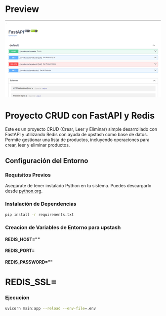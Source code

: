 # Preview
![](./background/background_gh.png)

# Proyecto CRUD con FastAPI y Redis

Este es un proyecto CRUD (Crear, Leer y Eliminar) simple desarrollado con FastAPI y utilizando Redis con ayuda de upstash como base de datos. Permite gestionar una lista de productos, incluyendo operaciones para crear, leer y eliminar productos.

## Configuración del Entorno

### Requisitos Previos

Asegúrate de tener instalado Python en tu sistema. Puedes descargarlo desde [python.org](https://www.python.org/downloads/).

### Instalación de Dependencias

```bash
pip install -r requirements.txt
```
### Creacion de Variables de Entorno para upstash

#### REDIS_HOST=""
#### REDIS_PORT=
#### REDIS_PASSWORD=""
# REDIS_SSL=


### Ejecucion
```bash	
uvicorn main:app --reload --env-file=.env
```

